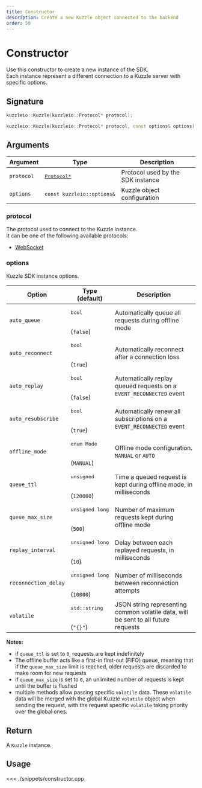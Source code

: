 ```yaml
---
title: Constructor
description: Create a new Kuzzle object connected to the backend
order: 50
---
```


# Constructor

Use this constructor to create a new instance of the SDK.  
Each instance represent a different connection to a Kuzzle server with specific options.

## Signature

```cpp
kuzzleio::Kuzzle(kuzzleio::Protocol* protocol);

kuzzleio::Kuzzle(kuzzleio::Protocol* protocol, const options& options);
```

## Arguments

| Argument   | Type                                                                   | Description                       |
| ---------- | ---------------------------------------------------------------------- | --------------------------------- |
| `protocol` | <pre><a href=/sdk/cpp/1/virtual-classes/protocol/>Protocol\*</a></pre> | Protocol used by the SDK instance |
| `options`  | <pre>const kuzzleio::options\&</pre>                                   | Kuzzle object configuration       |

### protocol

The protocol used to connect to the Kuzzle instance.  
It can be one of the following available protocols:

- [WebSocket](/sdk/cpp/1/websocket)

### options

Kuzzle SDK instance options.

| Option               | Type<br/>(default)                     | Description                                                                        |
| -------------------- | -------------------------------------- | ---------------------------------------------------------------------------------- |
| `auto_queue`         | <pre>bool</pre><br/>(`false`)          | Automatically queue all requests during offline mode                               |
| `auto_reconnect`     | <pre>bool</pre><br/>(`true`)           | Automatically reconnect after a connection loss                                    |
| `auto_replay`        | <pre>bool</pre><br/>(`false`)          | Automatically replay queued requests on a `EVENT_RECONNECTED` event                |
| `auto_resubscribe`   | <pre>bool</pre><br/>(`true`)           | Automatically renew all subscriptions on a `EVENT_RECONNECTED` event               |
| `offline_mode`       | <pre>enum Mode</pre><br/>(`MANUAL`)    | Offline mode configuration. `MANUAL` or `AUTO`                                     |
| `queue_ttl`          | <pre>unsigned</pre><br/>(`120000`)     | Time a queued request is kept during offline mode, in milliseconds                 |
| `queue_max_size`     | <pre>unsigned long</pre><br/>(`500`)   | Number of maximum requests kept during offline mode                                |
| `replay_interval`    | <pre>unsigned long</pre><br/>(`10`)    | Delay between each replayed requests, in milliseconds                              |
| `reconnection_delay` | <pre>unsigned long</pre><br/>(`10000`) | Number of milliseconds between reconnection attempts                               |
| `volatile`           | <pre>std::string</pre><br/>(`"{}"`)    | JSON string representing common volatile data, will be sent to all future requests |

**Notes:**

- if `queue_ttl` is set to `0`, requests are kept indefinitely
- The offline buffer acts like a first-in first-out (FIFO) queue, meaning that if the `queue_max_size` limit is reached, older requests are discarded to make room for new requests
- if `queue_max_size` is set to `0`, an unlimited number of requests is kept until the buffer is flushed
- multiple methods allow passing specific `volatile` data. These `volatile` data will be merged with the global Kuzzle `volatile` object when sending the request, with the request specific `volatile` taking priority over the global ones.

## Return

A `Kuzzle` instance.

## Usage

<<< ./snippets/constructor.cpp
